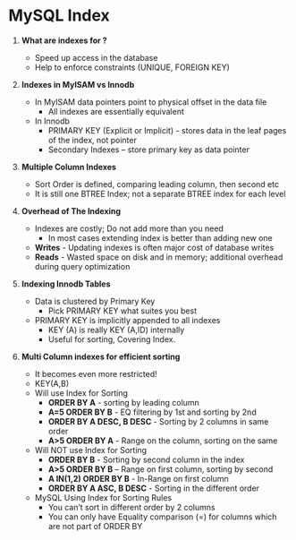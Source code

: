 # MySQL Index

1. **What are indexes for ?** 
    *   Speed up access in the database
    *   Help to enforce constraints (UNIQUE, FOREIGN
KEY)

2. **Indexes in MyISAM vs Innodb**
    * In MyISAM data pointers point to physical
offset in the data file
        *   All indexes are essentially equivalent 
    * In Innodb
        *   PRIMARY KEY (Explicit or Implicit) - stores data in
the leaf pages of the index, not pointer
        *   Secondary Indexes – store primary key as data
pointer

3. **Multiple Column Indexes**
    *   Sort Order is defined, comparing leading
column, then second etc
    *   It is still one BTREE Index; not a separate BTREE
index for each level
4. **Overhead of The Indexing**
    *   Indexes are costly; Do not add more than you
need
        *   In most cases extending index is better than
adding new one
    *   **Writes** - Updating indexes is often major cost
of database writes
    *   **Reads** - Wasted space on disk and in memory;
additional overhead during query optimization
5.  **Indexing Innodb Tables**
    *   Data is clustered by Primary Key
        *   Pick PRIMARY KEY what suites you best
    *   PRIMARY KEY is implicitly appended to all indexes
        *   KEY (A) is really KEY (A,ID) internally
        *   Useful for sorting, Covering Index.
6.  **Multi Column indexes for efficient sorting**
    *   It becomes even more restricted!
    *   KEY(A,B)
    *   Will use Index for Sorting
        *   **ORDER BY A** - sorting by leading column
        *   **A=5 ORDER BY B** - EQ filtering by 1st and sorting by 2nd
        *   **ORDER BY A DESC, B DESC** - Sorting by 2 columns in same order
        *   **A>5 ORDER BY A** - Range on the column, sorting on the same
    *   Will NOT use Index for Sorting
        *   **ORDER BY B** - Sorting by second column in the index
        *   **A>5 ORDER BY B** – Range on first column, sorting by second
        *   **A IN(1,2) ORDER BY B** - In-Range on first column
        *   **ORDER BY A ASC, B DESC** - Sorting in the different order
    *   MySQL Using Index for Sorting Rules
        *   You can’t sort in different order by 2 columns
        *   You can only have Equality comparison (=) for
columns which are not part of ORDER BY

